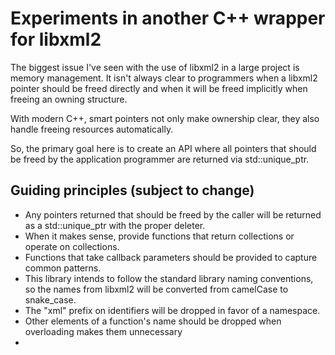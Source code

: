 # Experiments in another C++ wrapper for libxml2

The biggest issue I've seen with the use of libxml2 in a large project is memory management. It isn't always clear to programmers when a libxml2 pointer should be freed directly and when it will be freed implicitly when freeing an owning structure.

With modern C++, smart pointers not only make ownership clear, they also handle freeing resources automatically.

So, the primary goal here is to create an API where all pointers that should be freed by the application programmer are returned via std::unique\_ptr.

## Guiding principles (subject to change)

* Any pointers returned that should be freed by the caller will be returned as a std::unique\_ptr with the proper deleter.
* When it makes sense, provide functions that return collections or operate on collections.
* Functions that take callback parameters should be provided to capture common patterns.
* This library intends to follow the standard library naming conventions, so the names from libxml2 will be converted from camelCase to snake\_case.
* The "xml" prefix on identifiers will be dropped in favor of a namespace.
* Other elements of a function's name should be dropped when overloading makes them unnecessary
* 
